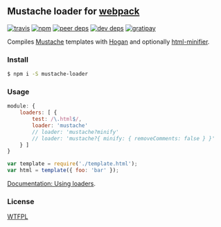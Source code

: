## Mustache loader for [webpack](https://webpack.github.io/)

[![travis](http://img.shields.io/travis/deepsweet/mustache-loader.svg?style=flat-square)](https://travis-ci.org/deepsweet/mustache-loader)
[![npm](http://img.shields.io/npm/v/mustache-loader.svg?style=flat-square)](https://www.npmjs.org/package/mustache-loader)
[![peer deps](http://img.shields.io/david/peer/deepsweet/mustache-loader.svg?style=flat-square)](https://david-dm.org/deepsweet/mustache-loader#info=peerDependencies)
[![dev deps](http://img.shields.io/david/dev/deepsweet/mustache-loader.svg?style=flat-square)](https://david-dm.org/deepsweet/mustache-loader#info=devDependencies)
[![gratipay](http://img.shields.io/gratipay/deepsweet.svg?style=flat-square)](https://gratipay.com/deepsweet/)

Compiles [Mustache](https://mustache.github.io/) templates with [Hogan](https://twitter.github.io/hogan.js/) and optionally [html-minifier](https://github.com/kangax/html-minifier).

### Install

```sh
$ npm i -S mustache-loader
```

### Usage

```javascript
module: {
    loaders: [ {
        test: /\.html$/,
        loader: 'mustache'
        // loader: 'mustache?minify'
        // loader: 'mustache?{ minify: { removeComments: false } }'
    } ]
}
```

```javascript
var template = require('./template.html');
var html = template({ foo: 'bar' });
```

[Documentation: Using loaders](https://webpack.github.io/docs/using-loaders.html).

### License
[WTFPL](http://www.wtfpl.net/wp-content/uploads/2012/12/wtfpl-strip.jpg)
